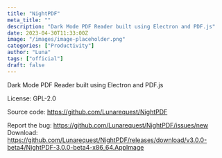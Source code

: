 ```yaml
---
title: "NightPDF"
meta_title: ""
description: "Dark Mode PDF Reader built using Electron and PDF.js"
date: 2023-04-30T11:33:00Z
image: "/images/image-placeholder.png"
categories: ["Productivity"]
author: "Luna"
tags: ["official"]
draft: false
---
```


Dark Mode PDF Reader built using Electron and PDF.js

License: GPL-2.0

Source code: https://github.com/Lunarequest/NightPDF

Report the bug: https://github.com/Lunarequest/NightPDF/issues/new  
Download: https://github.com/Lunarequest/NightPDF/releases/download/v3.0.0-beta4/NightPDF-3.0.0-beta4-x86_64.AppImage
